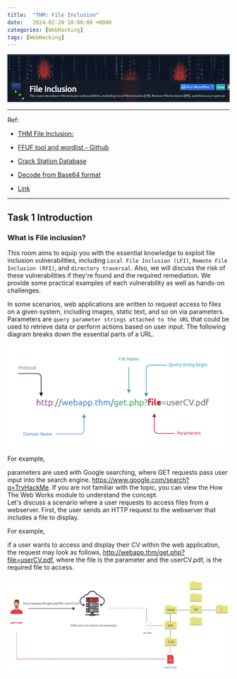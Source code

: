 ```yaml
---
title:  "THM: File Inclusion"
date:   2024-02-20 18:00:00 +0000
categories: [WebHacking]
tags: [WebHacking]
---
```


![image](/assets/img/fileInclusion.png)

---
Ref: 

- [THM File Inclusion:](https://tryhackme.com/room/fileinc)

- [FFUF tool and wordlist - Github](https://github.com/ffuf/ffuf)

- [Crack Station Database](https://crackstation.net/)

- [Decode from Base64 format](https://www.base64decode.org/)

- [Link](https://www.youtube.com/watch?v=Dd_IjbWT0Os)

---
Task 1  Introduction
---
### What is File inclusion?

This room aims to equip you with the essential knowledge to exploit file inclusion vulnerabilities, including ```Local File Inclusion (LFI)```, ```Remote File Inclusion (RFI)```, and ```directory traversal```. Also, we will discuss the risk of these vulnerabilities if they're found and the required remediation. We provide some practical examples of each vulnerability as well as hands-on challenges.

In some scenarios, web applications are written to request access to files on a given system, including images, static text, and so on via parameters. Parameters are ```query parameter strings attached to the URL``` that could be used to retrieve data or perform actions based on user input. The following diagram breaks down the essential parts of a URL.

![image](/assets/img/fileInclusion01.png)

For example, 

parameters are used with Google searching, where GET requests pass user input into the search engine. https://www.google.com/search?q=TryHackMe. If you are not familiar with the topic, you can view the How The Web Works module to understand the concept.  
Let's discuss a scenario where a user requests to access files from a webserver. First, the user sends an HTTP request to the webserver that includes a file to display. 

For example, 

if a user wants to access and display their CV within the web application, the request may look as follows, http://webapp.thm/get.php?file=userCV.pdf, where the file is the parameter and the userCV.pdf, is the required file to access.

![image](/assets/img/fileInclusion02.png)
